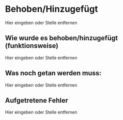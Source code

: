 # Behoben/Hinzugefügt
Hier eingeben oder Stelle entfernen
<br />

## Wie wurde es behoben/hinzugefügt (funktionsweise)
Hier eingeben oder Stelle entfernen
<br />

## Was noch getan werden muss:
Hier eingeben oder Stelle entfernen
<br />

## Aufgetretene Fehler
Hier eingeben oder Stelle entfernen
<br />
